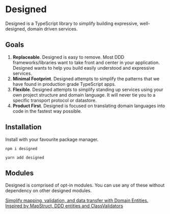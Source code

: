 # Designed

Designed is a TypeScript library to simplify building expressive, well-designed, domain driven services.

## Goals

1. **Replaceable**. Designed is easy to remove. Most DDD frameworks/libraries want to take front and center in your application. Designed wants to help you build easily understood and expressive services.
1. **Minimal Footprint**. Designed attempts to simplify the patterns that we have found in production grade TypeScript apps.
1. **Flexible**. Designed attempts to simplify standing up services using your own project structure and domain language. It will never tie you to a specific transport protocol or datastore.
1. **Product First**. Designed is focused on translating domain languages into code in the fastest way possible.

## Installation

Install with your favourite package manager.

```
npm i designed
```

```
yarn add designed
```

## Modules

Designed is comprised of opt-in modules. You can use any of these without dependency on other designed modules.

[Simplify mapping, validation, and data transfer with Domain Entities. Inspired by MapStruct, DDD entities and ClassValidators](./docs/module/entity.md)


